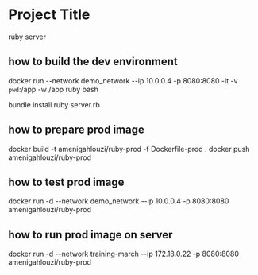 # Project Title

ruby server

## how to build the dev environment
docker run --network demo_network --ip 10.0.0.4 -p 8080:8080  -it -v `pwd`:/app -w /app  ruby bash


bundle install
ruby server.rb 

## how to prepare prod image
docker build -t  amenigahlouzi/ruby-prod -f Dockerfile-prod .
docker push amenigahlouzi/ruby-prod

## how to test prod image
docker run -d --network demo_network --ip 10.0.0.4 -p 8080:8080  amenigahlouzi/ruby-prod 

## how to run prod image on server
docker run -d --network training-march --ip 172.18.0.22 -p 8080:8080  amenigahlouzi/ruby-prod 
